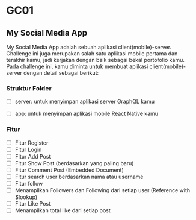 # GC01

## My Social Media App

My Social Media App adalah sebuah aplikasi client(mobile)-server. Challenge ini juga merupakan salah satu aplikasi mobile pertama dan terakhir kamu, jadi kerjakan dengan baik sebagai bekal portofolio kamu. Pada challenge ini, kamu diminta untuk membuat aplikasi client(mobile)-server dengan detail sebagai berikut:

### Struktur Folder
- [ ] server: untuk menyimpan aplikasi server GraphQL kamu 
- [ ] app: untuk menyimpan aplikasi mobile React Native kamu


### Fitur
- [ ] Fitur Register
- [ ] Fitur Login
- [ ] FItur Add Post
- [ ] Fitur Show Post (berdasarkan yang paling baru)
- [ ] Fitur Comment Post (Embedded Document)
- [ ] Fitur search user berdasarkan nama atau username
- [ ] Fitur follow
- [ ] Menampilkan Followers dan Following dari setiap user (Reference with $lookup)
- [ ] Fitur Like Post
- [ ] Menampilkan total like dari setiap post
